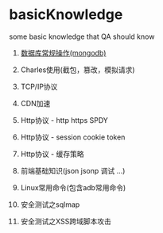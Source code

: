 # basicKnowledge
some basic knowledge that QA should know

1. [数据库常规操作(mongodb)](//数据库常规操作.md)

2. Charles使用(截包，篡改，模拟请求)

3. TCP/IP协议

4. CDN加速

5. Http协议 - http https SPDY

6. Http协议 - session cookie token

7. Http协议 - 缓存策略

8. 前端基础知识(json jsonp 调试 ...)

9. Linux常用命令(包含adb常用命令)

10. 安全测试之sqlmap

11. 安全测试之XSS跨域脚本攻击

